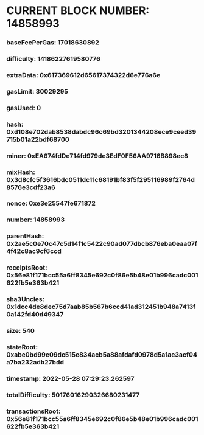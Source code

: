 # CURRENT BLOCK NUMBER: 14858993

### baseFeePerGas: 17018630892
### difficulty: 14186227619580776
### extraData: 0x617369612d65617374322d6e776a6e
### gasLimit: 30029295
### gasUsed: 0
### hash: 0xd108e702dab8538dabdc96c69bd3201344208ece9ceed39715b01a22bdf68700
### miner: 0xEA674fdDe714fd979de3EdF0F56AA9716B898ec8
### mixHash: 0x3d8cfc5f3616bdc0511dc11c68191bf83f5f295116989f2764d8576e3cdf23a6
### nonce: 0xe3e25547fe671872
### number: 14858993
### parentHash: 0x2ae5c0e70c47c5d14f1c5422c90ad077dbcb876eba0eaa07f4f42c8ac9cf6ccd
### receiptsRoot: 0x56e81f171bcc55a6ff8345e692c0f86e5b48e01b996cadc001622fb5e363b421
### sha3Uncles: 0x1dcc4de8dec75d7aab85b567b6ccd41ad312451b948a7413f0a142fd40d49347
### size: 540
### stateRoot: 0xabe0bd99e09dc515e834acb5a88afdafd0978d5a1ae3acf04a7ba232adb27bdd
### timestamp: 2022-05-28 07:29:23.262597
### totalDifficulty: 50176016290326680231477
### transactionsRoot: 0x56e81f171bcc55a6ff8345e692c0f86e5b48e01b996cadc001622fb5e363b421

